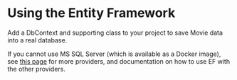 # Using the Entity Framework

Add a DbContext and supporting class to your project to save Movie data into a real database. 

If you cannot use MS SQL Server (which is available as a Docker image), see [this page](https://docs.microsoft.com/en-us/ef/core/providers/) for more providers, and documentation on how to use EF with the other providers. 